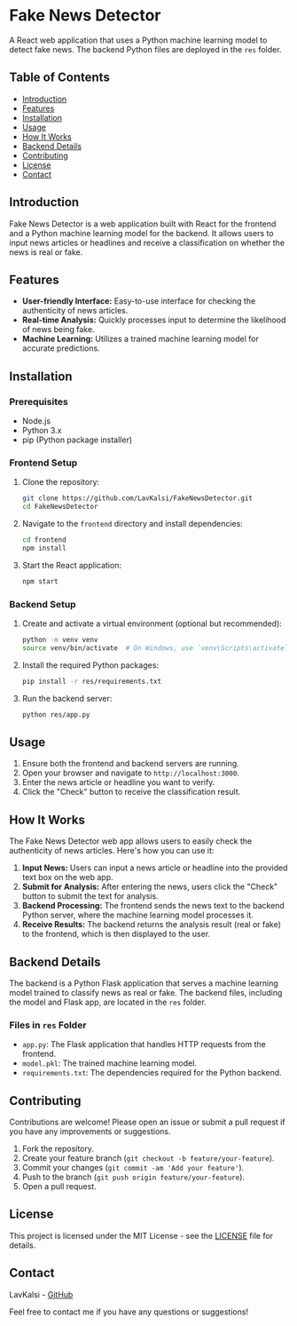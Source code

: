 # Fake News Detector

A React web application that uses a Python machine learning model to detect fake news. The backend Python files are deployed in the `res` folder.

## Table of Contents

- [Introduction](#introduction)
- [Features](#features)
- [Installation](#installation)
- [Usage](#usage)
- [How It Works](#how-it-works)
- [Backend Details](#backend-details)
- [Contributing](#contributing)
- [License](#license)
- [Contact](#contact)

## Introduction

Fake News Detector is a web application built with React for the frontend and a Python machine learning model for the backend. It allows users to input news articles or headlines and receive a classification on whether the news is real or fake.

## Features

- **User-friendly Interface:** Easy-to-use interface for checking the authenticity of news articles.
- **Real-time Analysis:** Quickly processes input to determine the likelihood of news being fake.
- **Machine Learning:** Utilizes a trained machine learning model for accurate predictions.

## Installation

### Prerequisites

- Node.js
- Python 3.x
- pip (Python package installer)

### Frontend Setup

1. Clone the repository:
    ```sh
    git clone https://github.com/LavKalsi/FakeNewsDetector.git
    cd FakeNewsDetector
    ```

2. Navigate to the `frontend` directory and install dependencies:
    ```sh
    cd frontend
    npm install
    ```

3. Start the React application:
    ```sh
    npm start
    ```

### Backend Setup

1. Create and activate a virtual environment (optional but recommended):
    ```sh
    python -m venv venv
    source venv/bin/activate  # On Windows, use `venv\Scripts\activate`
    ```

2. Install the required Python packages:
    ```sh
    pip install -r res/requirements.txt
    ```

3. Run the backend server:
    ```sh
    python res/app.py
    ```

## Usage

1. Ensure both the frontend and backend servers are running.
2. Open your browser and navigate to `http://localhost:3000`.
3. Enter the news article or headline you want to verify.
4. Click the "Check" button to receive the classification result.

## How It Works

The Fake News Detector web app allows users to easily check the authenticity of news articles. Here's how you can use it:

1. **Input News:** Users can input a news article or headline into the provided text box on the web app.
2. **Submit for Analysis:** After entering the news, users click the "Check" button to submit the text for analysis.
3. **Backend Processing:** The frontend sends the news text to the backend Python server, where the machine learning model processes it.
4. **Receive Results:** The backend returns the analysis result (real or fake) to the frontend, which is then displayed to the user.

## Backend Details

The backend is a Python Flask application that serves a machine learning model trained to classify news as real or fake. The backend files, including the model and Flask app, are located in the `res` folder.

### Files in `res` Folder

- `app.py`: The Flask application that handles HTTP requests from the frontend.
- `model.pkl`: The trained machine learning model.
- `requirements.txt`: The dependencies required for the Python backend.

## Contributing

Contributions are welcome! Please open an issue or submit a pull request if you have any improvements or suggestions.

1. Fork the repository.
2. Create your feature branch (`git checkout -b feature/your-feature`).
3. Commit your changes (`git commit -am 'Add your feature'`).
4. Push to the branch (`git push origin feature/your-feature`).
5. Open a pull request.

## License

This project is licensed under the MIT License - see the [LICENSE](LICENSE) file for details.

## Contact

LavKalsi - [GitHub](https://github.com/LavKalsi)

Feel free to contact me if you have any questions or suggestions!
